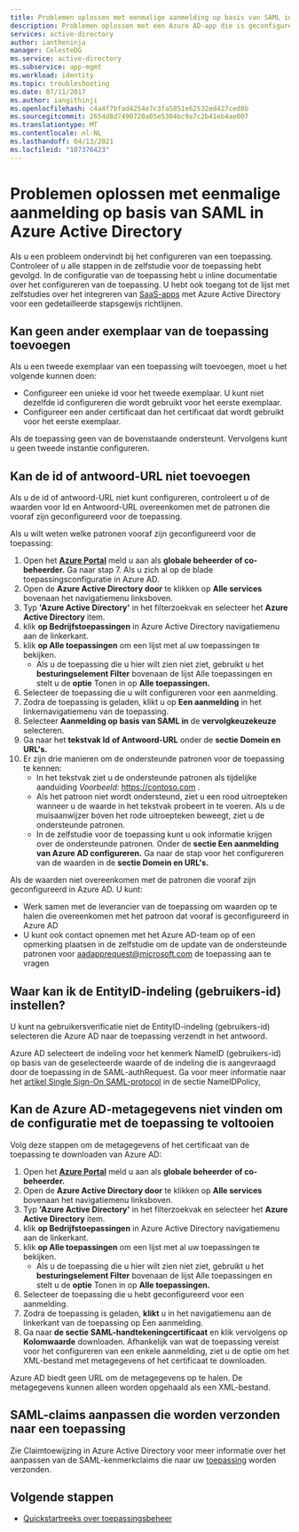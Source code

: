 ```yaml
---
title: Problemen oplossen met eenmalige aanmelding op basis van SAML in Azure Active Directory
description: Problemen oplossen met een Azure AD-app die is geconfigureerd voor een aanmelding op basis van SAML.
services: active-directory
author: iantheninja
manager: CelesteDG
ms.service: active-directory
ms.subservice: app-mgmt
ms.workload: identity
ms.topic: troubleshooting
ms.date: 07/11/2017
ms.author: iangithinji
ms.openlocfilehash: c4a4f7bfad4254e7c3fa5851e62532ed427ced8b
ms.sourcegitcommit: 2654d8d7490720a05e5304bc9a7c2b41eb4ae007
ms.translationtype: MT
ms.contentlocale: nl-NL
ms.lasthandoff: 04/13/2021
ms.locfileid: "107376423"
---
```

# <a name="troubleshoot-saml-based-single-sign-on-in-azure-active-directory"></a>Problemen oplossen met eenmalige aanmelding op basis van SAML in Azure Active Directory
Als u een probleem ondervindt bij het configureren van een toepassing. Controleer of u alle stappen in de zelfstudie voor de toepassing hebt gevolgd. In de configuratie van de toepassing hebt u inline documentatie over het configureren van de toepassing. U hebt ook toegang tot de lijst met zelfstudies over het integreren van [SaaS-apps](../saas-apps/tutorial-list.md) met Azure Active Directory voor een gedetailleerde stapsgewijs richtlijnen.

## <a name="cant-add-another-instance-of-the-application"></a>Kan geen ander exemplaar van de toepassing toevoegen
Als u een tweede exemplaar van een toepassing wilt toevoegen, moet u het volgende kunnen doen:
-   Configureer een unieke id voor het tweede exemplaar. U kunt niet dezelfde id configureren die wordt gebruikt voor het eerste exemplaar.
-   Configureer een ander certificaat dan het certificaat dat wordt gebruikt voor het eerste exemplaar.

Als de toepassing geen van de bovenstaande ondersteunt. Vervolgens kunt u geen tweede instantie configureren.

## <a name="cant-add-the-identifier-or-the-reply-url"></a>Kan de id of antwoord-URL niet toevoegen
Als u de id of antwoord-URL niet kunt configureren, controleert u of de waarden voor Id en Antwoord-URL overeenkomen met de patronen die vooraf zijn geconfigureerd voor de toepassing.

Als u wilt weten welke patronen vooraf zijn geconfigureerd voor de toepassing:
1. Open het [**Azure Portal**](https://portal.azure.com/) meld u aan als **globale beheerder** **of co-beheerder.** Ga naar stap 7. Als u zich al op de blade toepassingsconfiguratie in Azure AD.
2. Open de **Azure Active Directory door** te klikken op **Alle services** bovenaan het navigatiemenu linksboven.
3. Typ **'Azure Active Directory'** in het filterzoekvak en selecteer het **Azure Active Directory** item.
4. klik **op Bedrijfstoepassingen** in Azure Active Directory navigatiemenu aan de linkerkant.
5. klik **op Alle toepassingen** om een lijst met al uw toepassingen te bekijken.
   * Als u de toepassing die u hier wilt zien niet ziet,  gebruikt u het **besturingselement Filter** bovenaan de lijst Alle toepassingen en stelt u de **optie** Tonen in op **Alle toepassingen.**
6. Selecteer de toepassing die u wilt configureren voor een aanmelding.
7. Zodra de toepassing is geladen, klikt u op **Een aanmelding** in het linkernavigatiemenu van de toepassing.
8. Selecteer **Aanmelding op basis van SAML in** de **vervolgkeuzekeuze** selecteren.
9. Ga naar het **tekstvak Id** **of Antwoord-URL** onder de **sectie Domein en URL's.**
10. Er zijn drie manieren om de ondersteunde patronen voor de toepassing te kennen:
    * In het tekstvak ziet u de ondersteunde patronen als tijdelijke aanduiding *Voorbeeld:* <https://contoso.com> .
    * Als het patroon niet wordt ondersteund, ziet u een rood uitroepteken wanneer u de waarde in het tekstvak probeert in te voeren. Als u de muisaanwijzer boven het rode uitroepteken beweegt, ziet u de ondersteunde patronen.
    * In de zelfstudie voor de toepassing kunt u ook informatie krijgen over de ondersteunde patronen. Onder de **sectie Een aanmelding van Azure AD configureren.** Ga naar de stap voor het configureren van de waarden in de **sectie Domein en URL's.**

Als de waarden niet overeenkomen met de patronen die vooraf zijn geconfigureerd in Azure AD. U kunt:
-   Werk samen met de leverancier van de toepassing om waarden op te halen die overeenkomen met het patroon dat vooraf is geconfigureerd in Azure AD
-   U kunt ook contact opnemen met het Azure AD-team op of een opmerking plaatsen in de zelfstudie om de update van de ondersteunde patronen voor <aadapprequest@microsoft.com> de toepassing aan te vragen

## <a name="where-do-i-set-the-entityid-user-identifier-format"></a>Waar kan ik de EntityID-indeling (gebruikers-id) instellen?
U kunt na gebruikersverificatie niet de EntityID-indeling (gebruikers-id) selecteren die Azure AD naar de toepassing verzendt in het antwoord.

Azure AD selecteert de indeling voor het kenmerk NameID (gebruikers-id) op basis van de geselecteerde waarde of de indeling die is aangevraagd door de toepassing in de SAML-authRequest. Ga voor meer informatie naar het [artikel Single Sign-On SAML-protocol](../develop/single-sign-on-saml-protocol.md#authnrequest) in de sectie NameIDPolicy,

## <a name="cant-find-the-azure-ad-metadata-to-complete-the-configuration-with-the-application"></a>Kan de Azure AD-metagegevens niet vinden om de configuratie met de toepassing te voltooien
Volg deze stappen om de metagegevens of het certificaat van de toepassing te downloaden van Azure AD:
1. Open het [**Azure Portal**](https://portal.azure.com/) meld u aan als **globale beheerder** **of co-beheerder.**
2. Open de **Azure Active Directory door** te klikken op **Alle services** bovenaan het navigatiemenu linksboven.
3. Typ **'Azure Active Directory'** in het filterzoekvak en selecteer het **Azure Active Directory** item.
4. klik **op Bedrijfstoepassingen** in Azure Active Directory navigatiemenu aan de linkerkant.
5. klik **op Alle toepassingen** om een lijst met al uw toepassingen te bekijken.
   * Als u de toepassing die u hier wilt zien niet ziet,  gebruikt u het **besturingselement Filter** bovenaan de lijst Alle toepassingen en stelt u de **optie** Tonen in op **Alle toepassingen.**
6. Selecteer de toepassing die u hebt geconfigureerd voor een aanmelding.
7. Zodra de toepassing is geladen, **klikt** u in het navigatiemenu aan de linkerkant van de toepassing op Een aanmelding.
8. Ga naar **de sectie SAML-handtekeningcertificaat** en klik vervolgens op **Kolomwaarde** downloaden. Afhankelijk van wat de toepassing vereist voor het configureren van een enkele aanmelding, ziet u de optie om het XML-bestand met metagegevens of het certificaat te downloaden.

Azure AD biedt geen URL om de metagegevens op te halen. De metagegevens kunnen alleen worden opgehaald als een XML-bestand.

## <a name="customize-saml-claims-sent-to-an-application"></a>SAML-claims aanpassen die worden verzonden naar een toepassing
Zie Claimtoewijzing in Azure Active Directory voor meer informatie over het aanpassen van de SAML-kenmerkclaims die naar uw [toepassing](../develop/active-directory-claims-mapping.md) worden verzonden.

## <a name="next-steps"></a>Volgende stappen
* [Quickstartreeks over toepassingsbeheer](view-applications-portal.md)